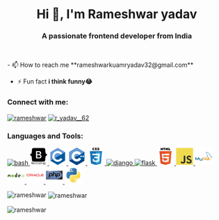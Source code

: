 <h1 align="center">Hi 👋, I'm Rameshwar yadav</h1>
<h3 align="center">A passionate frontend developer from India</h3>

<img aling="left" width="500" scr="https://cdn.videoplasty.com/animation/chill-coding-programming-lo-fi-animation-stock-animation-21874-1280x720.jpg">
<p align="left"> 
- 📫 How to reach me **rameshwarkuamryadav32@gmail.com**

- ⚡ Fun fact **i think funny😂**

<h3 align="left">Connect with me:</h3>
<p align="left">
<a href="https://linkedin.com/in/rameshwar" target="blank"><img align="center" src="https://raw.githubusercontent.com/rahuldkjain/github-profile-readme-generator/master/src/images/icons/Social/linked-in-alt.svg" alt="rameshwar" height="30" width="40" /></a>
<a href="https://instagram.com/r_yadav__62" target="blank"><img align="center" src="https://raw.githubusercontent.com/rahuldkjain/github-profile-readme-generator/master/src/images/icons/Social/instagram.svg" alt="r_yadav__62" height="30" width="40" /></a>
</p>

<h3 align="left">Languages and Tools:</h3>
<p align="left"> <a href="https://www.gnu.org/software/bash/" target="_blank" rel="noreferrer"> <img src="https://www.vectorlogo.zone/logos/gnu_bash/gnu_bash-icon.svg" alt="bash" width="40" height="40"/> </a> <a href="https://getbootstrap.com" target="_blank" rel="noreferrer"> <img src="https://raw.githubusercontent.com/devicons/devicon/master/icons/bootstrap/bootstrap-plain-wordmark.svg" alt="bootstrap" width="40" height="40"/> </a> <a href="https://www.cprogramming.com/" target="_blank" rel="noreferrer"> <img src="https://raw.githubusercontent.com/devicons/devicon/master/icons/c/c-original.svg" alt="c" width="40" height="40"/> </a> <a href="https://www.w3schools.com/cpp/" target="_blank" rel="noreferrer"> <img src="https://raw.githubusercontent.com/devicons/devicon/master/icons/cplusplus/cplusplus-original.svg" alt="cplusplus" width="40" height="40"/> </a> <a href="https://www.w3schools.com/css/" target="_blank" rel="noreferrer"> <img src="https://raw.githubusercontent.com/devicons/devicon/master/icons/css3/css3-original-wordmark.svg" alt="css3" width="40" height="40"/> </a> <a href="https://www.djangoproject.com/" target="_blank" rel="noreferrer"> <img src="https://cdn.worldvectorlogo.com/logos/django.svg" alt="django" width="40" height="40"/> </a> <a href="https://flask.palletsprojects.com/" target="_blank" rel="noreferrer"> <img src="https://www.vectorlogo.zone/logos/pocoo_flask/pocoo_flask-icon.svg" alt="flask" width="40" height="40"/> </a> <a href="https://www.w3.org/html/" target="_blank" rel="noreferrer"> <img src="https://raw.githubusercontent.com/devicons/devicon/master/icons/html5/html5-original-wordmark.svg" alt="html5" width="40" height="40"/> </a> <a href="https://developer.mozilla.org/en-US/docs/Web/JavaScript" target="_blank" rel="noreferrer"> <img src="https://raw.githubusercontent.com/devicons/devicon/master/icons/javascript/javascript-original.svg" alt="javascript" width="40" height="40"/> </a> <a href="https://www.mysql.com/" target="_blank" rel="noreferrer"> <img src="https://raw.githubusercontent.com/devicons/devicon/master/icons/mysql/mysql-original-wordmark.svg" alt="mysql" width="40" height="40"/> </a> <a href="https://nodejs.org" target="_blank" rel="noreferrer"> <img src="https://raw.githubusercontent.com/devicons/devicon/master/icons/nodejs/nodejs-original-wordmark.svg" alt="nodejs" width="40" height="40"/> </a> <a href="https://www.oracle.com/" target="_blank" rel="noreferrer"> <img src="https://raw.githubusercontent.com/devicons/devicon/master/icons/oracle/oracle-original.svg" alt="oracle" width="40" height="40"/> </a> <a href="https://www.php.net" target="_blank" rel="noreferrer"> <img src="https://raw.githubusercontent.com/devicons/devicon/master/icons/php/php-original.svg" alt="php" width="40" height="40"/> </a> <a href="https://www.python.org" target="_blank" rel="https://www.google.com/imgres?imgurl=https%3A%2F%2Fcdn3d.iconscout.com%2F3d%2Ffree%2Fthumb%2Fpython-language-logo-6563563-5453026.png&imgrefurl=https%3A%2F%2Ficonscout.com%2F3ds%2Fpython&tbnid=kKJXXgbh_bI9rM&vet=12ahUKEwjbmdHtqOD7AhWHidgFHeN9Ba4QMygAegUIARDPAQ..i&docid=2Hhj16-sU2ZGZM&w=450&h=450&q=python%20animation%203d%20logo&ved=2ahUKEwjbmdHtqOD7AhWHidgFHeN9Ba4QMygAegUIARDPAQ"> <img src="https://raw.githubusercontent.com/devicons/devicon/master/icons/python/python-original.svg" alt="python" width="40" height="40"/> </a> </p>

<p><img align="left" src="https://github-readme-stats.vercel.app/api/top-langs?username=rameshwar&show_icons=true&locale=en&layout=compact" alt="rameshwar" /></p>

<p>&nbsp;<img align="center" src="https://github-readme-stats.vercel.app/api?username=rameshwar&show_icons=true&locale=en" alt="rameshwar" /></p>

<p><img align="center" src="https://github-readme-streak-stats.herokuapp.com/?user=rameshwar&" alt="rameshwar" /></p>
